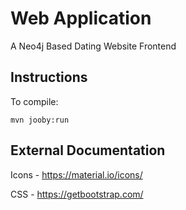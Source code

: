 # Web Application
A Neo4j Based Dating Website Frontend

Instructions
------------

To compile:

    mvn jooby:run
    
    
External Documentation
----------------------

Icons - https://material.io/icons/

CSS -  https://getbootstrap.com/    